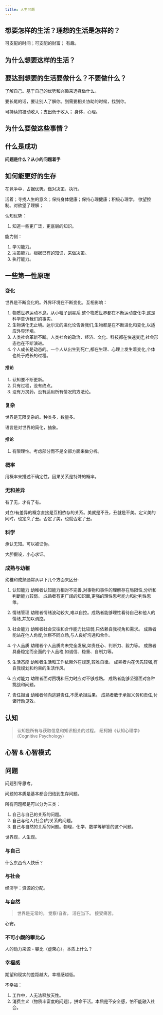 ```yaml
---
title: 人生问题
---
```

## 想要怎样的生活？理想的生活是怎样的？
可支配的时间；可支配的财富；
有趣。


## 为什么想要这样的生活？

## 要达到想要的生活要做什么？不要做什么？
了解自己。基于自己的优势和兴趣来选择做什么。

要长尾的话，要让别人了解你。到需要相关协助的时候，找到你。

可持续的被动收入；支出低于收入；
身体，心理。


## 为什么要做这些事情？

## 什么是成功


**问题是什么？从小的问题着手** 

## 如何能更好的生存
在竞争中，占据优势。做对决策，执行。

活着；寻找人生的意义；保持身体健康；保持心理健康；积极心理学。
欲望控制。对欲望了理解；

认知优势：
1. 知道一些更广泛，更底层的知识。

能力侧：
1. 学习能力。
2. 决策能力。根据已有的知识，来做决策。
3. 执行能力。


## 一些第一性原理
### 变化
世界是不断变化的。外界环境在不断变化，互相影响：
1. 物质世界运动不息。从小粒子到星系,整个物质世界都在不断运动变化中,这是科学告诉我们的事实。
2. 生物演化无止境。达尔文的进化论告诉我们,生物都是在不断进化和变化,以适应外界环境。
3. 人类社会革新不断。人类社会的政治、经济、文化、科技都在快速变迁,社会形态也在不断演进。
4. 个人成长是动态的。一个人从出生到死亡,都在生理、心理上发生着变化,个体也处于成长的过程。

#### 推论
1. 认知要不断更新。
2. 只有过程，没有终点。
3. 没有万灵药，没有适用所有情况的方法论。

### 复杂
世界是无限复杂的。种类多，数量多。

语言是对世界的简化，抽象。

#### 推论
1. 有限理性。考虑部分而不是全部方面来做分析。

### 概率
用概率来描述不确定性。因果关系是特殊的概率。

### 无和差异
有了无，才有了有。

对立/有差异的概念直接是互相依存的关系。美就是不丑，丑就是不美。定义美的同时，也定义了丑。否定了美，也就否定了丑。

### 科学
承认无知。可以被证伪。

大胆假设，小心求证。

### 成熟与幼稚
幼稚和成熟通常从以下几个方面来区分:

1. 认知能力
幼稚者认知能力相对不完善,对事物和事件的理解存在局限性,分析和判断能力较弱。
成熟者有更广阔的知识面,更强的理性思考能力和批判性思维。

2. 情绪管理
幼稚者情绪波动较大,难以自控。成熟者能够理性看待自己和他人的情绪,并加以调控。

3. 社会能力
幼稚者社会交往和合作能力比较弱,只依赖自我视角和需求。
成熟者能站在他人角度,体察不同立场,与人良好沟通和合作。

4. 个人品质
幼稚者个人品质尚未完全发展,如责任心、判断力、毅力等。
成熟者具备稳定而全面的个人品格,如诚信、稳重、自制力等。

5. 生活态度
幼稚者生活和工作依赖外在规定,较难自律。
成熟者内在优先较强,有自我规划和约束的生活作风。

6. 应对能力
幼稚者面对困境和压力时应对不够成熟。
成熟者能够坚强面对各种挑战和问题。

7. 责任担当
幼稚者倾向逃避责任,不愿承担后果。
成熟者敢于承担义务和责任,付诸行动见效。

## 认知
> 认知是所有与获取信息和知识相关的过程。
> 纽柯姆《认知心理学》(Cognitive Psychology)

## 心智 & 心智模式


## 问题
问题引导思考。

问题的本质是基本都会归结到生存问题。

所有问题都是可以分为三类：
1. 自己与自己的关系的问题。
2. 自己与他人(社会)的关系的问题。
3. 自己与自然的关系的问题。物理，化学，数学等解答的这个问题。


世界观，人生观。

### 与自己
什么东西令人快乐？

### 与社会

经济学：资源的分配。

### 与自然



> 世界是无常的。
> 觉察/自省。
> 活在当下。
> 接受痛苦。

心安。

### 不可小觑的攀比心
人的动力来源 - 攀比（虚荣心）。本质上什么？

### 幸福感
期望和现实的差距越大，幸福感越低。


不幸福：
1. 工作中，人无法释放天性。
2. 消费主义（物质丰富度的问题）。拼命干活。本质是不安全感，怕不能融入社会。
